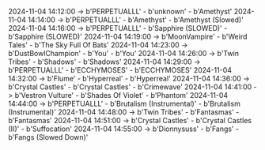 2024-11-04 14:12:00 -> b'PERPETUALLL' - b'unknown' - b'Amethyst'
2024-11-04 14:14:00 -> b'PERPETUALLL' - b'Amethyst' - b'Amethyst (Slowed)'
2024-11-04 14:16:00 -> b'PERPETUALLL' - b'Sapphire (SLOWED)' - b'Sapphire (SLOWED)'
2024-11-04 14:19:00 -> b'MoonVampire' - b'Weird Tales' - b'The Sky Full Of Bats'
2024-11-04 14:23:00 -> b'DustBowlChampion' - b'You' - b'You'
2024-11-04 14:26:00 -> b'Twin Tribes' - b'Shadows' - b'Shadows'
2024-11-04 14:29:00 -> b'PERPETUALLL' - b'ECCHYMOSES' - b'ECCHYMOSES'
2024-11-04 14:32:00 -> b'Flume' - b'Hyperreal' - b'Hyperreal'
2024-11-04 14:36:00 -> b'Crystal Castles' - b'Crystal Castles' - b'Crimewave'
2024-11-04 14:41:00 -> b'Vestron Vulture' - b'Shades Of Violet' - b'Phantom'
2024-11-04 14:44:00 -> b'PERPETUALLL' - b'Brutalism (Instrumental)' - b'Brutalism (Instrumental)'
2024-11-04 14:48:00 -> b'Twin Tribes' - b'Fantasmas' - b'Fantasmas'
2024-11-04 14:51:00 -> b'Crystal Castles' - b'Crystal Castles (II)' - b'Suffocation'
2024-11-04 14:55:00 -> b'Dionnysuss' - b'Fangs' - b'Fangs (Slowed Down)'
